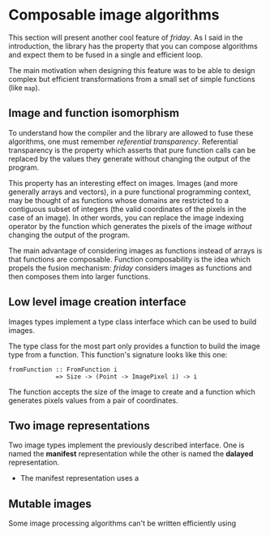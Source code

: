 # Composable image algorithms

This section will present another cool feature of *friday*. As I said in the
introduction, the library has the property that you can compose algorithms and
expect them to be fused in a single and efficient loop.

The main motivation when designing this feature was to be able to design complex
but efficient transformations from a small set of simple functions (like `map`).

## Image and function isomorphism

To understand how the compiler and the library are allowed to fuse these
algorithms, one must remember *referential transparency*. Referential
transparency is the property which asserts that pure function calls can be
replaced by the values they generate without changing the output of the program.

This property has an interesting effect on images. Images (and more generally
arrays and vectors), in a pure functional programming context, may be thought of
as functions whose domains are restricted to a contiguous subset of integers
(the valid coordinates of the pixels in the case of an image). In other words,
you can replace the image indexing operator by the function which generates the
pixels of the image *without* changing the output of the program.

The main advantage of considering images as functions instead of arrays is
that functions are composable. Function composability is the idea which propels
the fusion mechanism: *friday* considers images as functions and then composes
them into larger functions.

## Low level image creation interface

Images types implement a type class interface which can be used to build images.

The type class for the most part only provides a function to build the image 
type from a function. This function's signature looks like this one:

    fromFunction :: FromFunction i
                 => Size -> (Point -> ImagePixel i) -> i

The function accepts the size of the image to create and a function which 
generates pixels values from a pair of coordinates.

## Two image representations

Two image types implement the previously described interface. One is
named the **manifest** representation while the other is named the **dalayed**
representation.

* The manifest representation uses a 

## Mutable images

Some image processing algorithms can't be written efficiently using 

